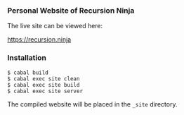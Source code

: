 ### Personal Website of Recursion Ninja

The live site can be viewed here:

https://recursion.ninja


### Installation

```
$ cabal build
$ cabal exec site clean
$ cabal exec site build
$ cabal exec site server
```

The compiled website will be placed in the `_site` directory.
